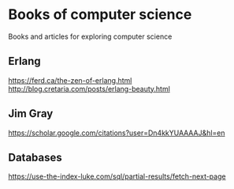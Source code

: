 # Books of computer science
Books and articles for exploring computer science

## Erlang
https://ferd.ca/the-zen-of-erlang.html
http://blog.cretaria.com/posts/erlang-beauty.html

## Jim Gray
https://scholar.google.com/citations?user=Dn4kkYUAAAAJ&hl=en

## Databases
https://use-the-index-luke.com/sql/partial-results/fetch-next-page

